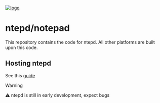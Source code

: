 [![logo](https://github.com/user-attachments/assets/24d61667-b485-4fb6-87db-a4b97b6abf46)](https://ntepd.com)

# ntepd/notepad

This repository contains the code for ntepd. All other platforms are built upon this code.

## Hosting ntepd
See this [guide](https://github.com/ntepd/notepad/wiki/How-to-host-ntepd-as-a-website)



> [!WARNING]
> ⚠️ ntepd is still in early development, expect bugs
